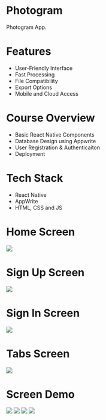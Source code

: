 # Photogram
Photogram App.

# Features
* User-Friendly Interface
* Fast Processing
* File Compatibility
* Export Options
* Mobile and Cloud Access

# Course Overview
* Basic React Native Components
* Database Design using Appwrite
* User Registration & Authenticaiton
* Deployment

# Tech Stack
* React Native
* AppWrite
* HTML, CSS and JS

# Home Screen
<img src="assets/images/onboarding.png">  

# Sign Up Screen
<img src="assets/images/signup.png">  

# Sign In Screen
<img src="assets/images/login.png">  

# Tabs Screen
<img src="assets/images/screenshot/tabs.png">  

# Screen Demo
<img src="assets/images/tabscreen/home.jpg">  
<img src="assets/images/tabscreen/message.jpg">  
<img src="assets/images/tabscreen/search.jpg">  
<img src="assets/images/tabscreen/profile.jpg">  
